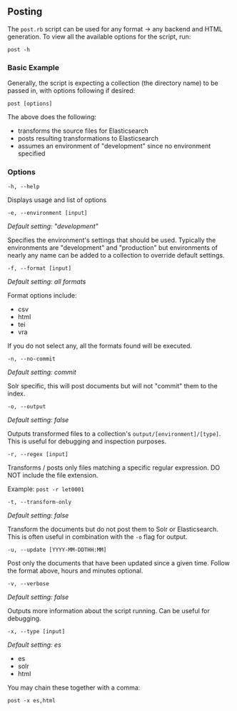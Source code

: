 ## Posting

The `post.rb` script can be used for any format -> any backend and HTML generation.  To view all the available options for the script, run:

```
post -h
```

### Basic Example

Generally, the script is expecting a collection (the directory name) to be passed in, with options following if desired:

```
post [options]
```

The above does the following:

- transforms the source files for Elasticsearch
- posts resulting transformations to Elasticsearch
- assumes an environment of "development" since no environment specified

### Options

```
-h, --help
```

Displays usage and list of options

```
-e, --environment [input]
```

*Default setting: "development"*

Specifies the environment's settings that should be used.  Typically the environments are "development" and "production" but environments of nearly any name can be added to a collection to override default settings.

```
-f, --format [input]
```

*Default setting: all formats*

Format options include:

- csv
- html
- tei
- vra

If you do not select any, all the formats found will be executed.

```
-n, --no-commit
```

*Default setting: commit*

Solr specific, this will post documents but will not "commit" them to the index.

```
-o, --output
```

*Default setting: false*

Outputs transformed files to a collection's `output/[environment]/[type]`. This is useful for debugging and inspection purposes.

```
-r, --regex [input]
```

Transforms / posts only files matching a specific regular expression.  DO NOT include the file extension.

Example: `post -r let0001`

```
-t, --transform-only
```

*Default setting: false*

Transform the documents but do not post them to Solr or Elasticsearch.  This is often useful in combination with the `-o` flag for output.

```
-u, --update [YYYY-MM-DDTHH:MM]
```

Post only the documents that have been updated since a given time.  Follow the format above, hours and minutes optional.

```
-v, --verbose
```

*Default setting: false*

Outputs more information about the script running.  Can be useful for debugging.

```
-x, --type [input]
```

*Default setting: es*

- es
- solr
- html

You may chain these together with a comma:

`post -x es,html`
